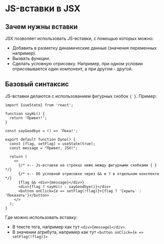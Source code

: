 # JS-вставки в JSX

## Зачем нужны вставки

JSX позволяет использовать JS-вставки, с помощью которых можно:

* Добавить в разметку динамические данные (значения переменных например).
* Вызвать функции.
* Сделать условную отрисовку. Например, при одном условии отрисовывается один компонент, а при другом - другой.

## Базовый синтаксис

JS-вставки делаются с использованием фигурных скобок `{ }`. Пример:

```react
import {useState} from 'react';

function sayHi() {
  return 'Привет!';
}

const sayGoodbye = () => 'Пока!';

export default function Dyno() {
  const [flag, setFlag] = useState(true);
  const message = "Привет, JSX!";

  return (
    <>
      {/* <-- Js-вставки на строках ниже между фигурными скобками { } */}
      {/* <-- Об условной отрисовке через && и ? в отдельном конспекте */}
      {flag && <div>{message}</div>}
      <div>{flag ? sayHi() : sayGoodbye()}</div>
      <button onClick={e => setFlag(!flag)}>{flag ? 'Скрыть' : 'Показать'}</button>
    </>
  );
}
```

Где можно использовать вставку:

* В тексте тега, например как тут `<div>{message}</div>`.
* В значении атрибута, например как тут `<button onClick={e => setFlag(!flag)}>`

